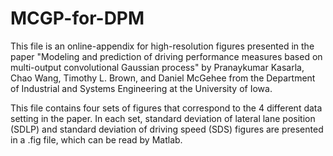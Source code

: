 # MCGP-for-DPM
This file is an online-appendix for high-resolution figures presented in the paper "Modeling and prediction of driving performance measures based on multi-output convolutional Gaussian process" by Pranaykumar Kasarla, Chao Wang, Timothy L. Brown, and Daniel McGehee from the Department of Industrial and Systems Engineering at the University of Iowa.

This file contains four sets of figures that correspond to the 4 different data setting in the paper. In each set, standard deviation of lateral lane position (SDLP) and standard deviation of driving speed (SDS) figures are presented in a .fig file, which can be read by Matlab.

